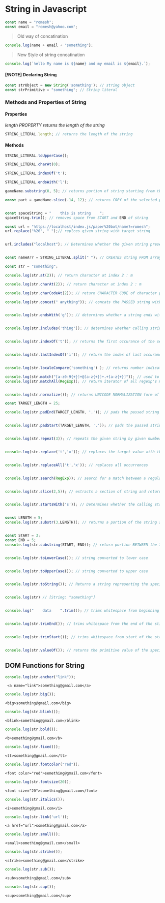 # String in Javascript
```Javascript
const name = "romesh";
const email = "romesh@yahoo.com";
```
> Old way of concatination
```js
console.log(name + email + "something");
```

> New Style of string concatination
```js
console.log(`hello My name is ${name} and my email is ${email}.`);
```

#### [!NOTE] Declaring String 
```js
const strObject = new String('something'); // string object
const strPrimitive = "something"; // String literal
```
### Methods and Properties of String
#### Properties

*length PROPERTY returns the length of the string*

```js
STRING_LITERAL.length; // returns the length of the string
```
#### Methods

```js
STRING_LITERAL.toUpperCase();

STRING_LITERAL.charAt(0);

STRING_LITERAL.indexOf('t');

STRING_LITERAL.endsWith('l');

gameName.substring(0, 5); // returns portion of string starting from the given indices.

const part = gameName.slice(-14, 12); // returns COPY of the selected portion  


const spaceString = "    this is string    ";
spaceString.trim(); // removes space from START and END of string

const url = "https://localhost/index.js/paper%20bot/name?=romesh";
url.replace("%20", " ");// replces given string with target string


url.includes("localhost"); // Determines whether the given string presents in the target string.


const nameArr = STRING_LITERAL.split(" "); // CREATES string FROM array and returns the array.

const str = "something";

console.log(str.at(2)); // return character at index 2 : m

console.log(str.charAt(2)); // return character at index 2 : m

console.log(str.charCodeAt(2)); // return CHARACTER CODE of character present at index 2 : 109

console.log(str.concat(" anything")); // concats the PASSED string with CALLING string : something anything


console.log(str.endsWith('g')); // determines whether a string ends with a character or not.


console.log(str.includes('thing')); // determines whether calling string CONTAINS SEARCH_STRING ? : true


console.log(str.indexOf('t')); // returns the first occurance of the search string: 4


console.log(str.lastIndexOf('i')); // return the index of last occurance of search value : 6


console.log(str.localeCompare('something') ); // returns number indication whether the CALLING string comes before(-1)/after(+1)/or_equivalent(0) to given string in sort order: 1

console.log(str.match("[a-z0-9{+}]+@[a-z{+}]+.+[a-z{+}]")); // used to match regexp against a string
console.log(str.matchAll(RegExp)); // return iterator of all regexp's matches


console.log(str.normalize()); // returns UNICODE NORMALIZATION form of the calling string value : something

const TARGET_LENGTH = 25;

console.log(str.padEnd(TARGET_LENGTH, '.')); // pads the passed string at the end of given string and returns a new string with TARGET_LENGTH : something................


console.log(str.padStart(TARGET_LENGTH, '.')); // pads the passed string at the start of given string and returns a new string with TARGET_LENGTH : ................something


console.log(str.repeat(3)); // repeats the given string by given number of times : somethingsomethingsomething


console.log(str.replace('t','x')); // replaces the target value with the reference value : somexing


console.log(str.replaceAll('t','x')); // replaces all occurrences


console.log(str.search(RegExp)); // search for a match between a regular expression and calling string


console.log(str.slice(2,5)); // extracts a section of string and returns a new string : met


console.log(str.startsWith('s')); // Determines whether the calling string begins with the characters of string searchString : true


const LENGTH = 5;
console.log(str.substr(3,LENGTH)); // returns a portion of the string starting at specified index and extending for a given LENGTH


const START = 3;
const END = 5;
console.log(str.substring(START, END)); // return portion BETWEEN the INDEXES


console.log(str.toLowerCase()); // string converted to lower case


console.log(str.toUpperCase()); // string converted to upper case


console.log(str.toString()); // Returns a string representing the specified object : something


console.log(str) // [String: "something"]


console.log("    data    ".trim()); // trims whitespace from beginning and end of the string


console.log(str.trimEnd()); // trims whitespace from the end of the stirng


console.log(str.trimStart()); // trims whitespace from start of the string.


console.log(str.valueOf()); // returns the primitive value of the specified object Overrides the Object.prototype.valueOf(); method
```

## DOM Functions for String
```js
console.log(str.anchor("link")); 
```
     <a name="link">something@gmail.com</a>
```js
console.log(str.big()); 
```
    <big>something@gmail.com</big>
```js
console.log(str.blink()); 
```
    <blink>something@gmail.com</blink>
```js
console.log(str.bold());  
```
    <b>something@gmail.com</b>
```js
console.log(str.fixed());  
```
    <tt>something@gmail.com</tt>
```javascript
console.log(str.fontcolor("red"));  
```
    <font color="red">something@gmail.com</font>
```js
console.log(str.fontsize(20));  
```
    <font size="20">something@gmail.com</font>
```js
console.log(str.italics()); 
```
    <i>something@gmail.com</i>
```js
console.log(str.link('url')); 
```
    <a href="url">something@gmail.com</a>
```js
console.log(str.small()); 
```
    <small>something@gmail.com</small>
```js
console.log(str.strike()); 
```
    <strike>something@gmail.com</strike>
```js
console.log(str.sub()); 
```
    <sub>something@gmail.com</sub>
```js
console.log(str.sup()); 
```
    <sup>something@gmail.com</sup>

